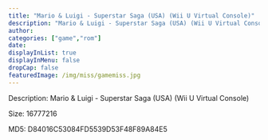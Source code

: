 ```yaml
---
title: "Mario & Luigi - Superstar Saga (USA) (Wii U Virtual Console)"
description: "Mario & Luigi - Superstar Saga (USA) (Wii U Virtual Console)"
author: 
categories: ["game","rom"]
date: 
displayInList: true
displayInMenu: false
dropCap: false
featuredImage: /img/miss/gamemiss.jpg
---
```


Description: Mario & Luigi - Superstar Saga (USA) (Wii U Virtual Console)

Size: 16777216

MD5: D84016C53084FD5539D53F48F89A84E5

